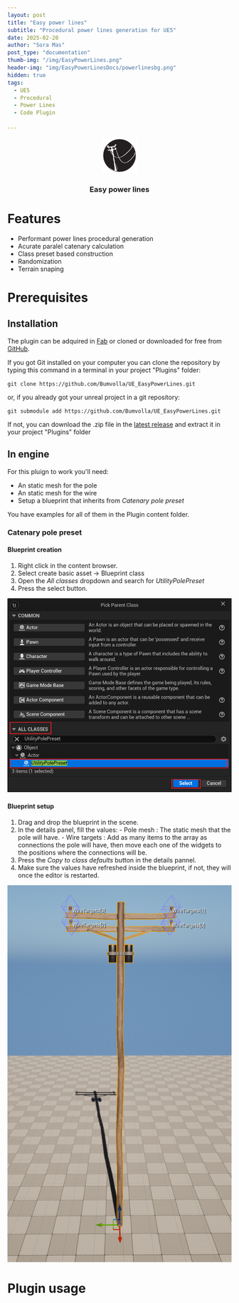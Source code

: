 ```yaml
---
layout: post
title: "Easy power lines"
subtitle: "Procedural power lines generation for UE5"
date: 2025-02-20
author: "Sora Mas"
post_type: "documentation"
thumb-img: "/img/EasyPowerLines.png"
header-img: "img/EasyPowerLinesDocs/powerlinesbg.png"
hidden: true
tags:
  - UE5
  - Procedural
  - Power Lines
  - Code Plugin

---
```


<p align="center">
  <a href="https://github.com/Bumvolla/UE_EasyPowerLines">
    <img src="/img/EasyPowerLines.png" alt="Logo" width="80" height="80">
  </a>
<h3 align="center">Easy power lines</h3>

# Features

- Performant power lines procedural generation
- Acurate paralel catenary calculation
- Class preset based construction
- Randomization
- Terrain snaping

# Prerequisites

## Installation

The plugin can be adquired in [Fab](https://www.fab.com/listings/df95fe55-b016-46e1-9ffa-fd6e26241a61) or cloned or downloaded for free from [GitHub](https://github.com/Bumvolla/UE_EasyPowerLines).

If you got Git installed on your computer you can clone the repository by typing this command in a terminal in your project "Plugins" folder:


~~~
git clone https://github.com/Bumvolla/UE_EasyPowerLines.git
~~~

or, if you already got your unreal project in a git repository:


~~~
git submodule add https://github.com/Bumvolla/UE_EasyPowerLines.git
~~~

If not, you can download the .zip file in the [latest release](https://github.com/Bumvolla/UE_EasyPowerLines/releases/latest) and extract it in your project "Plugins" folder

## In engine

For this pluign to work you'll need:
 - An static mesh for the pole
 - An static mesh for the wire
 - Setup a blueprint that inherits from *Catenary pole preset*

 You have examples for all of them in the Plugin content folder.

 ### Catenary pole preset

 #### Blueprint creation

  1. Right click in the content browser.
  2. Select create basic asset -> Blueprint class
  3. Open the *All classes* dropdown and search for *UtilityPolePreset*
  4. Press the select button.

  ![image](img/EasyPowerLinesDocs/UtilityPolePresetCreation.png)

 #### Blueprint setup

  1. Drag and drop the blueprint in the scene.
  2. In the details panel, fill the values:
    - Pole mesh : The static mesh that the pole will have.
    - Wire targets : Add as many items to the array as connections the pole will have, then move each one of the widgets to the positions where the connections will be.
  3. Press the *Copy to class defaults* button in the details pannel.
  4. Make sure the values have refreshed inside the blueprint, if not, they will once the editor is restarted.

  ![image](img/EasyPowerLinesDocs/UtilityPolePresetWithTargets.png)


 # Plugin usage

 

